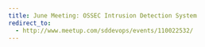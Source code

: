 ```yaml
---
title: June Meeting: OSSEC Intrusion Detection System
redirect_to:
  - http://www.meetup.com/sddevops/events/110022532/
---
```

